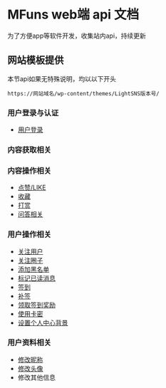 <!--
 * @Author: ChenDoXiu
 * @Description: 
 * @Date: 2021-04-23 22:02:33
 * @LastEditors: ChenDoXiu
 * @LastEditTime: 2021-04-23 23:57:24
 * @FilePath: \MfunsWebApi\README.md
-->
# MFuns web端 api 文档

为了方便app等软件开发，收集站内api，持续更新

## 网站模板提供

本节api如果无特殊说明，均以以下开头
```
https://网站域名/wp-content/themes/LightSNS版本号/
```
### 用户登录与认证

- [用户登录](./auth/login.md)



### 内容获取相关


### 内容操作相关

- [点赞/LIKE](./content/LikePost.md)
- [收藏](./content/collect.md)
- [打赏](./content/reward.md)
- [问答相关](./content/answer.md)

### 用户操作相关

- [关注用户](./user/follow.md)
- [关注圈子](./user/bbsLike.md)
- [添加黑名单](./user/addBlacklist.md)
- [标记已读消息](./user/readMsg.md)
- [签到](./user/sign.md)
- [补签](./user/signAdd.md)
- [领取签到奖励](./user/signTreasure.md)
- [使用卡密](./user/keyUser.md)
- [设置个人中心背景](./user/skin.md)

### 用户资料相关

- [修改昵称](./userUpdate/nickname.md)
- [修改头像](./userUpdate/avatar.md)
- 修改其他信息